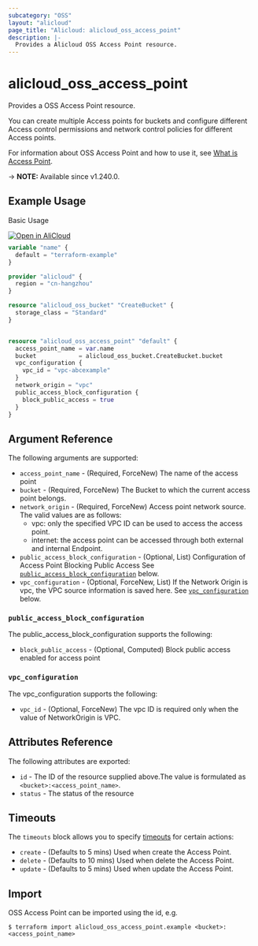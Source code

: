 ```yaml
---
subcategory: "OSS"
layout: "alicloud"
page_title: "Alicloud: alicloud_oss_access_point"
description: |-
  Provides a Alicloud OSS Access Point resource.
---
```


# alicloud_oss_access_point

Provides a OSS Access Point resource.

You can create multiple Access points for buckets and configure different Access control permissions and network control policies for different Access points.

For information about OSS Access Point and how to use it, see [What is Access Point](https://www.alibabacloud.com/help/en/oss/developer-reference/createaccesspoint).

-> **NOTE:** Available since v1.240.0.

## Example Usage

Basic Usage

<div style="display: block;margin-bottom: 40px;"><div class="oics-button" style="float: right;position: absolute;margin-bottom: 10px;">
  <a href="https://api.aliyun.com/terraform?resource=alicloud_oss_access_point&exampleId=dbb007ad-389a-f551-a332-43d2c9252c6f486665ad&activeTab=example&spm=docs.r.oss_access_point.0.dbb007ad38&intl_lang=EN_US" target="_blank">
    <img alt="Open in AliCloud" src="https://img.alicdn.com/imgextra/i1/O1CN01hjjqXv1uYUlY56FyX_!!6000000006049-55-tps-254-36.svg" style="max-height: 44px; max-width: 100%;">
  </a>
</div></div>

```terraform
variable "name" {
  default = "terraform-example"
}

provider "alicloud" {
  region = "cn-hangzhou"
}

resource "alicloud_oss_bucket" "CreateBucket" {
  storage_class = "Standard"
}


resource "alicloud_oss_access_point" "default" {
  access_point_name = var.name
  bucket            = alicloud_oss_bucket.CreateBucket.bucket
  vpc_configuration {
    vpc_id = "vpc-abcexample"
  }
  network_origin = "vpc"
  public_access_block_configuration {
    block_public_access = true
  }
}
```

## Argument Reference

The following arguments are supported:
* `access_point_name` - (Required, ForceNew) The name of the access point
* `bucket` - (Required, ForceNew) The Bucket to which the current access point belongs.
* `network_origin` - (Required, ForceNew) Access point network source. The valid values are as follows: 
  - vpc: only the specified VPC ID can be used to access the access point. 
  - internet: the access point can be accessed through both external and internal Endpoint.
* `public_access_block_configuration` - (Optional, List) Configuration of Access Point Blocking Public Access See [`public_access_block_configuration`](#public_access_block_configuration) below.
* `vpc_configuration` - (Optional, ForceNew, List) If the Network Origin is vpc, the VPC source information is saved here. See [`vpc_configuration`](#vpc_configuration) below.

### `public_access_block_configuration`

The public_access_block_configuration supports the following:
* `block_public_access` - (Optional, Computed) Block public access enabled for access point

### `vpc_configuration`

The vpc_configuration supports the following:
* `vpc_id` - (Optional, ForceNew) The vpc ID is required only when the value of NetworkOrigin is VPC.

## Attributes Reference

The following attributes are exported:
* `id` - The ID of the resource supplied above.The value is formulated as `<bucket>:<access_point_name>`.
* `status` - The status of the resource

## Timeouts

The `timeouts` block allows you to specify [timeouts](https://developer.hashicorp.com/terraform/language/resources/syntax#operation-timeouts) for certain actions:
* `create` - (Defaults to 5 mins) Used when create the Access Point.
* `delete` - (Defaults to 10 mins) Used when delete the Access Point.
* `update` - (Defaults to 5 mins) Used when update the Access Point.

## Import

OSS Access Point can be imported using the id, e.g.

```shell
$ terraform import alicloud_oss_access_point.example <bucket>:<access_point_name>
```